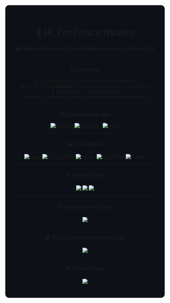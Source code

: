 <!-- 🌑 DARK MODE DEV README -->

<div align="center" style="background-color:#0d1117; padding:30px; border-radius:12px;">

# 👋 Hi, I'm **Prince Nyarko**  
### 💻 *Mobile Developer | React Native Learner | Otaku Dev*

---

### 💫 About Me
🎯 Currently working on a mobile app — **Tekmart**  
📱 Learning **React Native** for cross-platform app development  
🎌 Anime Lover / Certified **Otaku**  
🤝 Open to collaborating on any **programming-related** projects  

---

### 🌐 Connect With Me

[![LinkedIn](https://img.shields.io/badge/LinkedIn-0A66C2?style=for-the-badge&logo=linkedin&logoColor=white)](https://linkedin.com/in/Prince%20Nyarko)
[![X (Twitter)](https://img.shields.io/badge/Twitter-%23000000.svg?style=for-the-badge&logo=X&logoColor=white)](https://x.com/unknownstrangx)
[![Gmail](https://img.shields.io/badge/Email-D14836?style=for-the-badge&logo=gmail&logoColor=white)](mailto:princenyarkoedwin@gmail.com)

---

### 💻 Tech Stack

![React](https://img.shields.io/badge/React-%2320232a.svg?style=for-the-badge&logo=react&logoColor=%2361DAFB)
![Django REST](https://img.shields.io/badge/Django%20REST-ff1709?style=for-the-badge&logo=django&logoColor=white)
![Python](https://img.shields.io/badge/Python-3670A0?style=for-the-badge&logo=python&logoColor=ffdd54)
![TypeScript](https://img.shields.io/badge/TypeScript-%23007ACC.svg?style=for-the-badge&logo=typescript&logoColor=white)
![Render](https://img.shields.io/badge/Render-%46E3B7.svg?style=for-the-badge&logo=render&logoColor=white)

---

### 📊 GitHub Stats

![](https://github-readme-stats.vercel.app/api?username=Unknown-strange&theme=tokyonight&hide_border=false&include_all_commits=true&count_private=false)
![](https://nirzak-streak-stats.vercel.app/?user=Unknown-strange&theme=tokyonight&hide_border=false)
![](https://github-readme-stats.vercel.app/api/top-langs/?username=Unknown-strange&theme=tokyonight&hide_border=false&layout=compact)

---

### ✍️ Random Dev Quote

![](https://quotes-github-readme.vercel.app/api?type=horizontal&theme=tokyonight)

---

### 🏆 Top Contributed Repositories

![](https://github-contributor-stats.vercel.app/api?username=Unknown-strange&limit=5&theme=tokyonight&combine_all_yearly_contributions=true)

---

### 👁️ Visitor Count

[![](https://visitcount.itsvg.in/api?id=Unknown-strange&icon=4&color=12)](https://visitcount.itsvg.in)

</div>

<!-- 🌌 Proudly crafted by Unknown-strange -->
